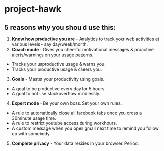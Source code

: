 # project-hawk

## 5 reasons why you should use this:
1. **Know how productive you are** - Analytics to track your web activities at various levels - say day/week/month.
2. **Coach mode** - Gives you cheerful motivational messages & proactive alerts/warnings on your usage patterns.
  - Tracks your unproductive usage & warns you.
  - Tracks your productive usage & cheers you.
3. **Goals** - Master your productivity using goals.
  - A goal to be productive every day for 5 hours.
  - A goal to not use stackoverflow mindlessly.
4. **Expert mode** - Be your own boss. Set your own rules.
  - A rule to automatically close all facebook tabs once you cross a 30minute usage time.
  - A rule to restrict youtube access during workhours.
  - A custom message when you open gmail next time to remind you follow up with somebody.
5. **Complete privacy** - Your data resides in your browser. Period.
